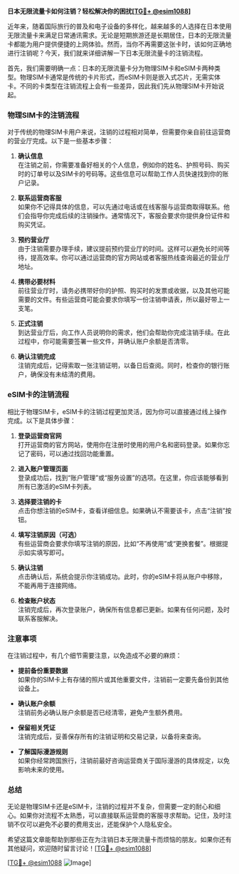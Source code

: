 **日本无限流量卡如何注销？轻松解决你的困扰[[TG💪+ @esim1088](https://t.me/s/esim1088)]**

近年来，随着国际旅行的普及和电子设备的多样化，越来越多的人选择在日本使用无限流量卡来满足日常通讯需求。无论是短期旅游还是长期居住，日本的无限流量卡都能为用户提供便捷的上网体验。然而，当你不再需要这张卡时，该如何正确地进行注销呢？今天，我们就来详细讲解一下日本无限流量卡的注销流程。

首先，我们需要明确一点：日本的无限流量卡分为物理SIM卡和eSIM卡两种类型。物理SIM卡通常是传统的卡片形式，而eSIM卡则是嵌入式芯片，无需实体卡。不同的卡类型在注销流程上会有一些差异，因此我们先从物理SIM卡开始说起。

### 物理SIM卡的注销流程

对于传统的物理SIM卡用户来说，注销的过程相对简单，但需要你亲自前往运营商的营业厅完成。以下是一些基本步骤：

1. **确认信息**  
   在注销之前，你需要准备好相关的个人信息，例如你的姓名、护照号码、购买时的订单号以及SIM卡的号码等。这些信息可以帮助工作人员快速找到你的账户记录。

2. **联系运营商客服**  
   如果你不记得具体的信息，可以先通过电话或在线客服与运营商取得联系。他们会指导你完成后续的注销操作。通常情况下，客服会要求你提供身份证件和购买凭证。

3. **预约营业厅**  
   由于注销需要办理手续，建议提前预约营业厅的时间。这样可以避免长时间等待，提高效率。你可以通过运营商的官方网站或者客服热线查询最近的营业厅地址。

4. **携带必要材料**  
   前往营业厅时，请务必携带好你的护照、购买时的发票或收据，以及其他可能需要的文件。有些运营商可能会要求你填写一份注销申请表，所以最好带上一支笔。

5. **正式注销**  
   到达营业厅后，向工作人员说明你的需求，他们会帮助你完成注销手续。在此过程中，你可能需要签署一些文件，并确认账户余额是否清零。

6. **确认注销完成**  
   注销完成后，记得索取一张注销证明，以备日后查阅。同时，检查你的银行账户，确保没有未结清的费用。

### eSIM卡的注销流程

相比于物理SIM卡，eSIM卡的注销过程更加灵活，因为你可以直接通过线上操作完成。以下是具体步骤：

1. **登录运营商官网**  
   打开运营商的官方网站，使用你在注册时使用的用户名和密码登录。如果你忘记了密码，可以通过找回功能重置。

2. **进入账户管理页面**  
   登录成功后，找到“账户管理”或“服务设置”的选项。在这里，你应该能够看到所有已激活的eSIM卡列表。

3. **选择要注销的卡**  
   点击你想注销的eSIM卡，查看详细信息。如果确认不需要该卡，点击“注销”按钮。

4. **填写注销原因（可选）**  
   有些运营商会要求你填写注销的原因，比如“不再使用”或“更换套餐”。根据提示如实填写即可。

5. **确认注销**  
   点击确认后，系统会提示你注销成功。此时，你的eSIM卡将从账户中移除，不能再用于连接网络。

6. **检查账户状态**  
   注销完成后，再次登录账户，确保所有信息都已更新。如果有任何问题，及时联系客服解决。

### 注意事项

在注销过程中，有几个细节需要注意，以免造成不必要的麻烦：

- **提前备份重要数据**  
  如果你的SIM卡上有存储的照片或其他重要文件，注销前一定要先备份到其他设备上。

- **确认账户余额**  
  注销前务必确认账户余额是否已经清零，避免产生额外费用。

- **保留相关凭证**  
  注销完成后，妥善保存所有的注销证明和交易记录，以备将来查询。

- **了解国际漫游规则**  
  如果你经常跨国旅行，注销前最好咨询运营商关于国际漫游的具体规定，以免影响未来的使用。

### 总结

无论是物理SIM卡还是eSIM卡，注销的过程并不复杂，但需要一定的耐心和细心。如果你对流程不太熟悉，可以直接联系运营商的客服寻求帮助。记住，及时注销不仅可以避免不必要的费用支出，还能保护个人隐私安全。

希望这篇文章能帮助到那些正在为注销日本无限流量卡而烦恼的朋友。如果你还有其他疑问，欢迎随时留言讨论！[[TG💪+ @esim1088](https://t.me/s/esim1088)]

[[TG💪+ @esim1088](https://t.me/s/esim1088) ![Image](https://i.postimg.cc/4NQfJmqS/Snipaste-2025-05-13-00-14-12.png)]